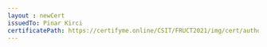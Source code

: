 ```yaml
--- 
layout : newCert 
issuedTo: Pinar Kirci 
certificatePath: https://certifyme.online/CSIT/FRUCT2021/img/cert/author/PinarKirci_41946.png
--- 
```

